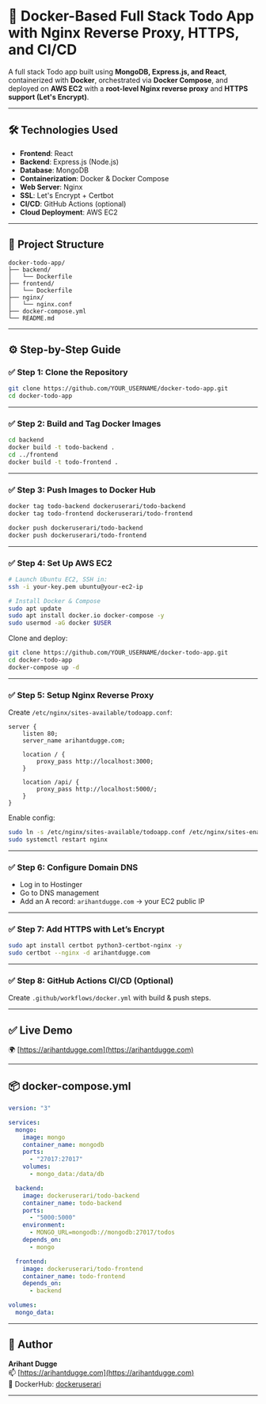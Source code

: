 # 📝 Docker-Based Full Stack Todo App with Nginx Reverse Proxy, HTTPS, and CI/CD

A full stack Todo app built using **MongoDB, Express.js, and React**, containerized with **Docker**, orchestrated via **Docker Compose**, and deployed on **AWS EC2** with a **root-level Nginx reverse proxy** and **HTTPS support (Let's Encrypt)**.

---

## 🛠️ Technologies Used

- **Frontend**: React
- **Backend**: Express.js (Node.js)
- **Database**: MongoDB
- **Containerization**: Docker & Docker Compose
- **Web Server**: Nginx
- **SSL**: Let's Encrypt + Certbot
- **CI/CD**: GitHub Actions (optional)
- **Cloud Deployment**: AWS EC2

---

## 🚀 Project Structure

```
docker-todo-app/
├── backend/
│   └── Dockerfile
├── frontend/
│   └── Dockerfile
├── nginx/
│   └── nginx.conf
├── docker-compose.yml
└── README.md
```

---

## ⚙️ Step-by-Step Guide

### ✅ Step 1: Clone the Repository

```bash
git clone https://github.com/YOUR_USERNAME/docker-todo-app.git
cd docker-todo-app
```

---

### ✅ Step 2: Build and Tag Docker Images

```bash
cd backend
docker build -t todo-backend .
cd ../frontend
docker build -t todo-frontend .
```

---

### ✅ Step 3: Push Images to Docker Hub

```bash
docker tag todo-backend dockeruserari/todo-backend
docker tag todo-frontend dockeruserari/todo-frontend

docker push dockeruserari/todo-backend
docker push dockeruserari/todo-frontend
```

---

### ✅ Step 4: Set Up AWS EC2

```bash
# Launch Ubuntu EC2, SSH in:
ssh -i your-key.pem ubuntu@your-ec2-ip

# Install Docker & Compose
sudo apt update
sudo apt install docker.io docker-compose -y
sudo usermod -aG docker $USER
```

Clone and deploy:
```bash
git clone https://github.com/YOUR_USERNAME/docker-todo-app.git
cd docker-todo-app
docker-compose up -d
```

---

### ✅ Step 5: Setup Nginx Reverse Proxy

Create `/etc/nginx/sites-available/todoapp.conf`:

```nginx
server {
    listen 80;
    server_name arihantdugge.com;

    location / {
        proxy_pass http://localhost:3000;
    }

    location /api/ {
        proxy_pass http://localhost:5000/;
    }
}
```

Enable config:
```bash
sudo ln -s /etc/nginx/sites-available/todoapp.conf /etc/nginx/sites-enabled/
sudo systemctl restart nginx
```

---

### ✅ Step 6: Configure Domain DNS

- Log in to Hostinger
- Go to DNS management
- Add an A record: `arihantdugge.com` → your EC2 public IP

---

### ✅ Step 7: Add HTTPS with Let’s Encrypt

```bash
sudo apt install certbot python3-certbot-nginx -y
sudo certbot --nginx -d arihantdugge.com
```

---

### ✅ Step 8: GitHub Actions CI/CD (Optional)

Create `.github/workflows/docker.yml` with build & push steps.

---

## ✅ Live Demo

🌍 [https://arihantdugge.com](https://arihantdugge.com)

---

## 📦 docker-compose.yml

```yaml
version: "3"

services:
  mongo:
    image: mongo
    container_name: mongodb
    ports:
      - "27017:27017"
    volumes:
      - mongo_data:/data/db

  backend:
    image: dockeruserari/todo-backend
    container_name: todo-backend
    ports:
      - "5000:5000"
    environment:
      - MONGO_URL=mongodb://mongodb:27017/todos
    depends_on:
      - mongo

  frontend:
    image: dockeruserari/todo-frontend
    container_name: todo-frontend
    depends_on:
      - backend

volumes:
  mongo_data:
```

---

## 🙌 Author

**Arihant Dugge**  
📫 [https://arihantdugge.com](https://arihantdugge.com)  
🐳 DockerHub: [dockeruserari](https://hub.docker.com/u/dockeruserari)

---


